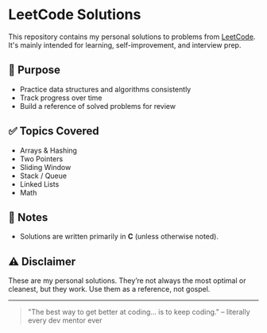# LeetCode Solutions

This repository contains my personal solutions to problems from [LeetCode](https://leetcode.com/u/Zakwan177/). It's mainly intended for learning, self-improvement, and interview prep.

## 🧠 Purpose

- Practice data structures and algorithms consistently
- Track progress over time
- Build a reference of solved problems for review

## ✅ Topics Covered

- Arrays & Hashing  
- Two Pointers  
- Sliding Window  
- Stack / Queue  
- Linked Lists  
- Math 

## 📌 Notes

- Solutions are written primarily in **C** (unless otherwise noted).

## ⚠️ Disclaimer

These are my personal solutions. They’re not always the most optimal or cleanest, but they work. Use them as a reference, not gospel.

---

> "The best way to get better at coding... is to keep coding." – literally every dev mentor ever
